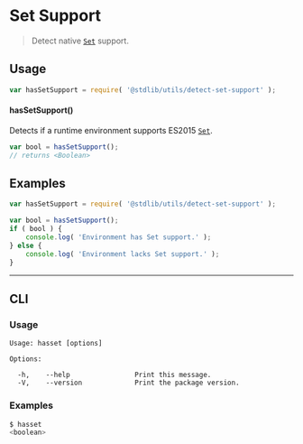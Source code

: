 # Set Support

> Detect native [`Set`][mdn-set] support.

<section class="usage">

## Usage

```javascript
var hasSetSupport = require( '@stdlib/utils/detect-set-support' );
```

#### hasSetSupport()

Detects if a runtime environment supports ES2015 [`Set`][mdn-set].

```javascript
var bool = hasSetSupport();
// returns <Boolean>
```

</section>

<!-- /.usage -->

<section class="examples">

## Examples

```javascript
var hasSetSupport = require( '@stdlib/utils/detect-set-support' );

var bool = hasSetSupport();
if ( bool ) {
    console.log( 'Environment has Set support.' );
} else {
    console.log( 'Environment lacks Set support.' );
}
```

</section>

<!-- /.examples -->

* * *

<section class="cli">

## CLI

<section class="usage">

### Usage

```text
Usage: hasset [options]

Options:

  -h,    --help                Print this message.
  -V,    --version             Print the package version.
```

</section>

<!-- /.usage -->

<section class="examples">

### Examples

```bash
$ hasset
<boolean>
```

</section>

<!-- /.examples -->

</section>

<!-- /.cli -->

<section class="links">

[mdn-set]: https://developer.mozilla.org/en-US/docs/Web/JavaScript/Reference/Global_Objects/Set

</section>

<!-- /.links -->
